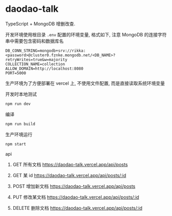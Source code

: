 # daodao-talk

TypeScript + MongoDB 增删改查.

开发环境使用根目录 `.env` 配置的环境变量, 格式如下, 注意 MongoDB 的连接字符串中需要包含密码和数据库名

```
DB_CONN_STRING=mongodb+srv://rikka:<password>@cluster0.fznke.mongodb.net/<DB_NAME>?retryWrites=true&w=majority
COLLECTION_NAME=collection
ALLOW_DOMAIN=http://localhost:8080
PORT=5000
```

生产环境为了方便部署在 vercel 上, 不使用文件配置, 而是直接读取系统环境变量

开发时本地测试
```bash
npm run dev 
```

编译

```bash
npm run build
```

生产环境运行
```bash
npm start
```



api

1. GET 所有文档
https://daodao-talk.vercel.app/api/posts 

2. GET 某 id
https://daodao-talk.vercel.app/api/posts/:id

3. POST 增加新文档
https://daodao-talk.vercel.app/api/posts

4. PUT 修改某文档
https://daodao-talk.vercel.app/api/posts/:id

5. DELETE 删除文档
https://daodao-talk.vercel.app/api/posts/:id

